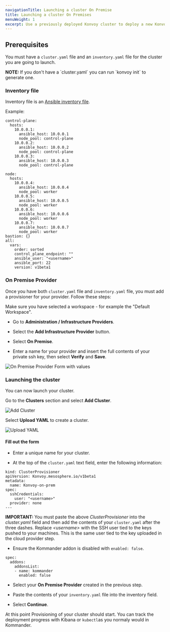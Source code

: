 ```yaml
---
navigationTitle: Launching a cluster On Premise
title: Launching a cluster On Premises
menuWeight: 1
excerpt: Use a previously deployed Konvoy cluster to deploy a new Konvoy cluster with Kommander On Premises Provider.
---
```


## Prerequisites

You must have a `cluster.yaml` file and an `inventory.yaml` file for the cluster you are going to launch.

<p class="message--note"><strong>NOTE: </strong>If you don't have a `cluster.yaml` you can run `konvoy init` to generate one.
</p>

### Inventory file

Inventory file is an [Ansible inventory file](https://docs.ansible.com/ansible/latest/user_guide/intro_inventory.html).

Example:

```
control-plane:
  hosts:
    10.0.0.1:
      ansible_host: 10.0.0.1
      node_pool: control-plane
    10.0.0.2:
      ansible_host: 10.0.0.2
      node_pool: control-plane
    10.0.0.3:
      ansible_host: 10.0.0.3
      node_pool: control-plane

node:
  hosts:
    10.0.0.4:
      ansible_host: 10.0.0.4
      node_pool: worker
    10.0.0.5:
      ansible_host: 10.0.0.5
      node_pool: worker
    10.0.0.6:
      ansible_host: 10.0.0.6
      node_pool: worker
    10.0.0.7:
      ansible_host: 10.0.0.7
      node_pool: worker
bastion: {}
all:
  vars:
    order: sorted
    control_plane_endpoint: ""
    ansible_user: "<username>"
    ansible_port: 22
    version: v1beta1
```

### On Premise Provider

Once you have both `cluster.yaml` file and `inventory.yaml` file, you must add a provisioner for your provider. Follow these steps:

Make sure you have selected a workspace - for example the "Default Workspace".

- Go to **Administration / Infrastructure Providers**.

- Select the **Add Infrastructure Provider** button.

- Select **On Premise**.

- Enter a name for your provider and insert the full contents of your private ssh key, then select **Verify** and **Save**.

![On Premise Provider Form with values](/dkp/kommander/1.2/img/On-prem-provider-with-values.png)

### Launching the cluster

You can now launch your cluster.

Go to the **Clusters** section and select **Add Cluster**.

![Add Cluster](/dkp/kommander/1.2/img/clusters-header.png)

Select **Upload YAML** to create a cluster.

![Upload YAML](/dkp/kommander/1.2/img/add-cluster.png)

#### Fill out the form

- Enter a unique name for your cluster.

- At the top of the `cluster.yaml` text field, enter the following information:

```
kind: ClusterProvisioner
apiVersion: Konvoy.mesosphere.io/v1beta1
metadata:
  name: Konvoy-on-prem
spec:
  sshCredentials:
    user: "<username>"
  provider: none
---
```

<p class="message--important"><strong>IMPORTANT: </strong>You must paste the above <i>ClusterProvisioner</i> into the <i>cluster.yaml</i> field and then add the contents of your <code>cluster.yaml</code> after the three dashes. Replace <i>&lt;username&gt;</i> with the SSH user tied to the keys pushed to your machines. This is the same user tied to the key uploaded in the cloud provider step.</p>

- Ensure the Kommander addon is disabled with `enabled: false`.

```
spec:
  addons:
    addonsList:
    - name: kommander
      enabled: false
```

- Select your **On Premise Provider** created in the previous step.

- Paste the contents of your `inventory.yaml` file into the inventory field.

- Select **Continue**.

At this point Provisioning of your cluster should start. You can track the deployment progress with Kibana or `kubectl`as you normaly would in Kommander.
